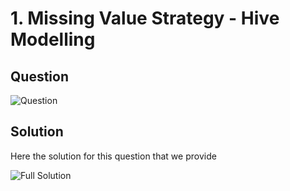 # 1. Missing Value Strategy - Hive Modelling

## Question
![Question](https://github.com/wildangbudhi/BIG-Data-with-KNIM/blob/master/3.%20Hadoop%20%26%20Hive%20Processing%20-%20Missing%20Value%20Strategy/1.%20Hive%20Modelling/Screenshoot/Question.png)

## Solution
Here the solution for this question that we provide

![Full Solution](https://github.com/wildangbudhi/BIG-Data-with-KNIM/blob/master/3.%20Hadoop%20%26%20Hive%20Processing%20-%20Missing%20Value%20Strategy/1.%20Hive%20Modelling/Screenshoot/Full%20Solution.png)